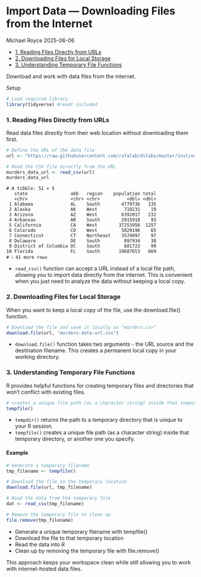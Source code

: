 # Import Data — Downloading Files from the Internet
Michael Royce
2025-06-06

- [1. Reading Files Directly from
  URLs](#1-reading-files-directly-from-urls)
- [2. Downloading Files for Local
  Storage](#2-downloading-files-for-local-storage)
- [3. Understanding Temporary File
  Functions](#3-understanding-temporary-file-functions)

Download and work with data files from the internet.

Setup

``` r
# Load required library
library(tidyverse) #readr included
```

### 1. Reading Files Directly from URLs

Read data files directly from their web location without downloading
them first.

``` r
# Define the URL of the data file
url <- "https://raw.githubusercontent.com/rafalab/dslabs/master/inst/extdata/murders.csv"

# Read the CSV file directly from the URL
murders_data_url <- read_csv(url)
murders_data_url
```

    # A tibble: 51 × 5
       state                abb   region    population total
       <chr>                <chr> <chr>          <dbl> <dbl>
     1 Alabama              AL    South        4779736   135
     2 Alaska               AK    West          710231    19
     3 Arizona              AZ    West         6392017   232
     4 Arkansas             AR    South        2915918    93
     5 California           CA    West        37253956  1257
     6 Colorado             CO    West         5029196    65
     7 Connecticut          CT    Northeast    3574097    97
     8 Delaware             DE    South         897934    38
     9 District of Columbia DC    South         601723    99
    10 Florida              FL    South       19687653   669
    # ℹ 41 more rows

- `read_csv()` function can accept a URL instead of a local file path,
  allowing you to import data directly from the internet. This is
  convenient when you just need to analyze the data without keeping a
  local copy.

### 2. Downloading Files for Local Storage

When you want to keep a local copy of the file, use the download.file()
function.

``` r
# Download the file and save it locally as "murders.csv"
download.file(url, "murders-data-url.csv")
```

- `download.file()` function takes two arguments - the URL source and
  the destination filename. This creates a permanent local copy in your
  working directory.

### 3. Understanding Temporary File Functions

R provides helpful functions for creating temporary files and
directories that won’t conflict with existing files.

``` r
# creates a unique file path (as a character string) inside that temporary directory, or another one you specify
tempfile()
```

- `tempdir()` returns the path to a temporary directory that is unique
  to your R session.
- `tempfile()` creates a unique file path (as a character string) inside
  that temporary directory, or another one you specify.

#### Example

``` r
# Generate a temporary filename
tmp_filename <- tempfile()

# Download the file to the temporary location
download.file(url, tmp_filename)

# Read the data from the temporary file
dat <- read_csv(tmp_filename)

# Remove the temporary file to clean up
file.remove(tmp_filename)
```

- Generate a unique temporary filename with tempfile()
- Download the file to that temporary location
- Read the data into R
- Clean up by removing the temporary file with file.remove()

This approach keeps your workspace clean while still allowing you to
work with internet-hosted data files.
